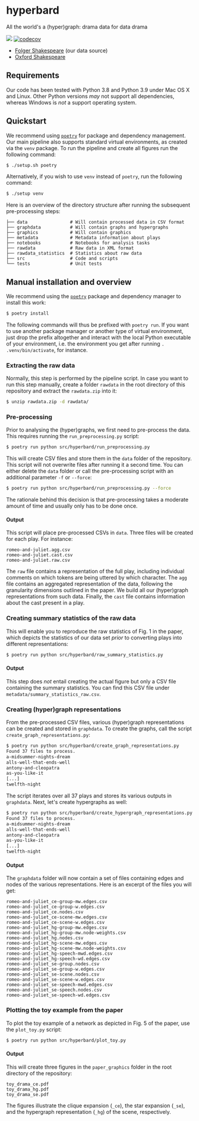 # hyperbard
All the world's a (hyper)graph: drama data for data drama

<a href="https://codeclimate.com/repos/62a1a44d41bc7c32f8029bc8/maintainability"><img src="https://api.codeclimate.com/v1/badges/bf9e6df4ada06f51bd91/maintainability" /></a>
[![codecov](https://codecov.io/gh/hyperbard/hyperbard/branch/main/graph/badge.svg?token=D5QIXPFRB2)](https://codecov.io/gh/hyperbard/hyperbard)

- [Folger Shakespeare](https://shakespeare.folger.edu/download-the-folger-shakespeare-complete-set/) (our data source)
- [Oxford Shakespeare](https://oll.libertyfund.org/title/shakespeare-the-complete-works-of-william-shakespeare-part-1-the-oxford-shakespeare)

## Requirements

Our code has been tested with Python 3.8 and Python 3.9 under Mac OS
X and Linux. Other Python versions *may* not support all dependencies,
whereas Windows is *not* a support operating system.

## Quickstart

We recommend using [`poetry`](https://python-poetry.org) for package and
dependency management. Our main pipeline also supports standard virtual
environments, as created via the `venv` package. To run the pipeline and
create all figures run the following command:

```bash
$ ./setup.sh poetry
```

Alternatively, if you wish to use `venv` instead of `poetry`, run the
following command:

```bash
$ ./setup venv
```

Here is an overview of the directory structure after running the
subsequent pre-processing steps:

```
├── data                # Will contain processed data in CSV format
├── graphdata           # Will contain graphs and hypergraphs
├── graphics            # Will contain graphics
├── metadata            # Metadata information about plays
├── notebooks           # Notebooks for analysis tasks
├── rawdata             # Raw data in XML format
├── rawdata_statistics  # Statistics about raw data
├── src                 # Code and scripts
└── tests               # Unit tests
```

## Manual installation and overview

We recommend using the [`poetry`](https://python-poetry.org) package and
dependency manager to install this work:

```bash
$ poetry install
```

The following commands will thus be prefixed with `poetry run`. If you
want to use another package manager or another type of virtual
environment, just drop the prefix altogether and interact with the local
Python executable of your environment, i.e. the environment you get
after running `. .venv/bin/activate`, for instance.

### Extracting the raw data

Normally, this step is performed by the pipeline script. In case you
want to run this step manually, create a folder `rawdata` in the root
directory of this repository and extract the `rawdata.zip` into it:

```bash
$ unzip rawdata.zip -d rawdata/
```

### Pre-processing

Prior to analysing the (hyper)graphs, we first need to pre-process the
data. This requires running the `run_preprocessing.py` script:

```bash
$ poetry run python src/hyperbard/run_preprocessing.py
```

This will create CSV files and store them in the `data` folder of the
repository. This script will not overwrite files after running it
a second time. You can either delete the `data` folder or call the
pre-processing script with an additional parameter `-f` or `--force`:

```bash
$ poetry run python src/hyperbard/run_preprocessing.py --force
```

The rationale behind this decision is that pre-processing takes
a moderate amount of time and usually only has to be done once.

#### Output

This script will place pre-processed CSVs in `data`. Three
files will be created for each play. For instance:

```
romeo-and-juliet.agg.csv
romeo-and-juliet.cast.csv
romeo-and-juliet.raw.csv
```

The `raw` file contains a representation of the full play, including
individual comments on which tokens are being uttered by which
character. The `agg` file contains an aggregated representation of the
data, following the granularity dimensions outlined in the paper. We
build all our (hyper)graph representations from such data. Finally, the
`cast` file contains information about the cast present in a play.

### Creating summary statistics of the raw data

This will enable you to reproduce the raw statistics of Fig. 1 in the
paper, which depicts the statistics of our data set *prior* to
converting plays into different representations:

```bash
$ poetry run python src/hyperbard/raw_summary_statistics.py
```

#### Output

This step does *not* entail creating the actual figure but only a CSV
file containing the summary statistics. You can find this CSV file under
`metadata/summary_statistics_raw.csv`.

### Creating (hyper)graph representations

From the pre-processed CSV files, various (hyper)graph representations
can be created and stored in `graphdata`. To create the graphs, call the
script `create_graph_representations.py`:

```bash
$ poetry run python src/hyperbard/create_graph_representations.py
Found 37 files to process.
a-midsummer-nights-dream
alls-well-that-ends-well
antony-and-cleopatra
as-you-like-it
[...]
twelfth-night
```

The script iterates over all 37 plays and stores its various outputs in
`graphdata`. Next, let's create hypergraphs as well:

```bash
$ poetry run python src/hyperbard/create_hypergraph_representations.py
Found 37 files to process.
a-midsummer-nights-dream
alls-well-that-ends-well
antony-and-cleopatra
as-you-like-it
[...]
twelfth-night
```

#### Output

The `graphdata` folder will now contain a set of files containing edges
and nodes of the various representations. Here is an excerpt of the
files you will get:

```
romeo-and-juliet_ce-group-mw.edges.csv
romeo-and-juliet_ce-group-w.edges.csv
romeo-and-juliet_ce.nodes.csv
romeo-and-juliet_ce-scene-mw.edges.csv
romeo-and-juliet_ce-scene-w.edges.csv
romeo-and-juliet_hg-group-mw.edges.csv
romeo-and-juliet_hg-group-mw.node-weights.csv
romeo-and-juliet_hg.nodes.csv
romeo-and-juliet_hg-scene-mw.edges.csv
romeo-and-juliet_hg-scene-mw.node-weights.csv
romeo-and-juliet_hg-speech-mwd.edges.csv
romeo-and-juliet_hg-speech-wd.edges.csv
romeo-and-juliet_se-group.nodes.csv
romeo-and-juliet_se-group-w.edges.csv
romeo-and-juliet_se-scene.nodes.csv
romeo-and-juliet_se-scene-w.edges.csv
romeo-and-juliet_se-speech-mwd.edges.csv
romeo-and-juliet_se-speech.nodes.csv
romeo-and-juliet_se-speech-wd.edges.csv
```

### Plotting the toy example from the paper

To plot the toy example of a network as depicted in Fig. 5 of the paper,
use the `plot_toy.py` script:

```bash
$ poetry run python src/hyperbard/plot_toy.py
```

#### Output

This will create three figures in the `paper_graphics` folder in the
root directory of the repository: 

```
toy_drama_ce.pdf
toy_drama_hg.pdf
toy_drama_se.pdf
```

The figures illustrate the clique expansion (`_ce`), the star expansion
(`_se`), and the hypergraph representation (`_hg`) of the scene,
respectively.
